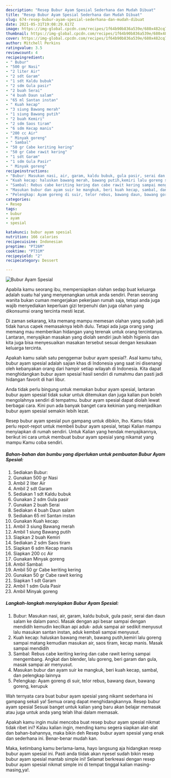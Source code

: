 ```yaml
---
description: "Resep Bubur Ayam Spesial Sederhana dan Mudah Dibuat"
title: "Resep Bubur Ayam Spesial Sederhana dan Mudah Dibuat"
slug: 674-resep-bubur-ayam-spesial-sederhana-dan-mudah-dibuat
date: 2021-05-31T19:08:29.617Z
image: https://img-global.cpcdn.com/recipes/1f64b90b836a539e/680x482cq70/bubur-ayam-spesial-foto-resep-utama.jpg
thumbnail: https://img-global.cpcdn.com/recipes/1f64b90b836a539e/680x482cq70/bubur-ayam-spesial-foto-resep-utama.jpg
cover: https://img-global.cpcdn.com/recipes/1f64b90b836a539e/680x482cq70/bubur-ayam-spesial-foto-resep-utama.jpg
author: Mitchell Perkins
ratingvalue: 3.5
reviewcount: 4
recipeingredient:
- " Bubur"
- "500 gr Nasi"
- "2 liter Air"
- "2 sdt Garam"
- "1 sdt Kaldu bubuk"
- "2 sdm Gula pasir"
- "2 buah Serai"
- "4 buah Daun salam"
- "65 ml Santan instan"
- " Kuah kecap"
- "3 siung Bawang merah"
- "1 siung Bawang putih"
- "2 buah Kemiri"
- "2 sdm Saos tiram"
- "6 sdm Kecap manis"
- "200 cc Air"
- " Minyak goreng"
- " Sambal"
- "50 gr Cabe keriting kering"
- "50 gr Cabe rawit kering"
- "1 sdt Garam"
- "1 sdm Gula Pasir"
- " Minyak goreng"
recipeinstructions:
- "Bubur: Masukan nasi, air, garam, kaldu bubuk, gula pasir, serai dan daun salam ke dalam panci. Masak dengan api besar sampai dengan mendidih kemudin kecilkan api aduk- aduk sampai air sedikit menyusut lalu masukan santan instan, aduk kembali sampai menyusut."
- "Kuah kecap: haluskan bawang merah, bawang putih,kemiri lalu goreng sampai matang kemudian masukan air, saos tiram, kecap manis. Masak sampai mendidih"
- "Sambal: Rebus cabe keriting kering dan cabe rawit kering sampai mengembang. Angkat dan blender, lalu goreng, beri garam dan gula, masak sampai air menyusut."
- "Masukan bubur dan ayam suir ke mangkuk, beri kuah kecap, sambal, dan pelengkap lainnya"
- "Pelengkap: Ayam goreng di suir, telor rebus, bawang daun, bawang goreng, kerupuk"
categories:
- Resep
tags:
- bubur
- ayam
- spesial

katakunci: bubur ayam spesial 
nutrition: 166 calories
recipecuisine: Indonesian
preptime: "PT26M"
cooktime: "PT31M"
recipeyield: "2"
recipecategory: Dessert

---
```



![Bubur Ayam Spesial](https://img-global.cpcdn.com/recipes/1f64b90b836a539e/680x482cq70/bubur-ayam-spesial-foto-resep-utama.jpg)

Apabila kamu seorang ibu, mempersiapkan olahan sedap buat keluarga adalah suatu hal yang menyenangkan untuk anda sendiri. Peran seorang  wanita bukan cuman mengerjakan pekerjaan rumah saja, tetapi anda juga wajib menyediakan keperluan gizi terpenuhi dan juga olahan yang dikonsumsi orang tercinta mesti lezat.

Di zaman  sekarang, kita memang mampu memesan olahan yang sudah jadi tidak harus capek memasaknya lebih dulu. Tetapi ada juga orang yang memang mau memberikan hidangan yang terenak untuk orang tercintanya. Lantaran, menyajikan masakan yang diolah sendiri jauh lebih higienis dan kita juga bisa menyesuaikan masakan tersebut sesuai dengan kesukaan keluarga tercinta. 



Apakah kamu salah satu penggemar bubur ayam spesial?. Asal kamu tahu, bubur ayam spesial adalah sajian khas di Indonesia yang saat ini disenangi oleh kebanyakan orang dari hampir setiap wilayah di Indonesia. Kita dapat menghidangkan bubur ayam spesial hasil sendiri di rumahmu dan pasti jadi hidangan favorit di hari libur.

Anda tidak perlu bingung untuk memakan bubur ayam spesial, lantaran bubur ayam spesial tidak sukar untuk ditemukan dan juga kalian pun boleh mengolahnya sendiri di tempatmu. bubur ayam spesial dapat diolah lewat berbagai cara. Kini pun ada banyak banget cara kekinian yang menjadikan bubur ayam spesial semakin lebih lezat.

Resep bubur ayam spesial pun gampang untuk dibikin, lho. Kamu tidak perlu repot-repot untuk membeli bubur ayam spesial, tetapi Kalian mampu menyiapkan di rumah sendiri. Untuk Kalian yang hendak menyajikannya, berikut ini cara untuk membuat bubur ayam spesial yang nikamat yang mampu Kamu coba sendiri.

<!--inarticleads1-->

##### Bahan-bahan dan bumbu yang diperlukan untuk pembuatan Bubur Ayam Spesial:

1. Sediakan  Bubur:
1. Gunakan 500 gr Nasi
1. Ambil 2 liter Air
1. Ambil 2 sdt Garam
1. Sediakan 1 sdt Kaldu bubuk
1. Gunakan 2 sdm Gula pasir
1. Gunakan 2 buah Serai
1. Sediakan 4 buah Daun salam
1. Sediakan 65 ml Santan instan
1. Gunakan  Kuah kecap:
1. Ambil 3 siung Bawang merah
1. Ambil 1 siung Bawang putih
1. Siapkan 2 buah Kemiri
1. Sediakan 2 sdm Saos tiram
1. Siapkan 6 sdm Kecap manis
1. Siapkan 200 cc Air
1. Gunakan  Minyak goreng
1. Ambil  Sambal:
1. Ambil 50 gr Cabe keriting kering
1. Gunakan 50 gr Cabe rawit kering
1. Siapkan 1 sdt Garam
1. Ambil 1 sdm Gula Pasir
1. Ambil  Minyak goreng




<!--inarticleads2-->

##### Langkah-langkah menyiapkan Bubur Ayam Spesial:

1. Bubur: Masukan nasi, air, garam, kaldu bubuk, gula pasir, serai dan daun salam ke dalam panci. Masak dengan api besar sampai dengan mendidih kemudin kecilkan api aduk- aduk sampai air sedikit menyusut lalu masukan santan instan, aduk kembali sampai menyusut.
1. Kuah kecap: haluskan bawang merah, bawang putih,kemiri lalu goreng sampai matang kemudian masukan air, saos tiram, kecap manis. Masak sampai mendidih
1. Sambal: Rebus cabe keriting kering dan cabe rawit kering sampai mengembang. Angkat dan blender, lalu goreng, beri garam dan gula, masak sampai air menyusut.
1. Masukan bubur dan ayam suir ke mangkuk, beri kuah kecap, sambal, dan pelengkap lainnya
1. Pelengkap: Ayam goreng di suir, telor rebus, bawang daun, bawang goreng, kerupuk




Wah ternyata cara buat bubur ayam spesial yang nikamt sederhana ini gampang sekali ya! Semua orang dapat menghidangkannya. Resep bubur ayam spesial Sesuai banget untuk kalian yang baru akan belajar memasak atau juga untuk anda yang telah lihai dalam memasak.

Apakah kamu ingin mulai mencoba buat resep bubur ayam spesial nikmat tidak ribet ini? Kalau kalian ingin, mending kamu segera siapkan alat-alat dan bahan-bahannya, maka bikin deh Resep bubur ayam spesial yang enak dan sederhana ini. Benar-benar mudah kan. 

Maka, ketimbang kamu berlama-lama, hayo langsung aja hidangkan resep bubur ayam spesial ini. Pasti anda tiidak akan nyesel sudah bikin resep bubur ayam spesial mantab simple ini! Selamat berkreasi dengan resep bubur ayam spesial nikmat simple ini di tempat tinggal kalian masing-masing,ya!.

